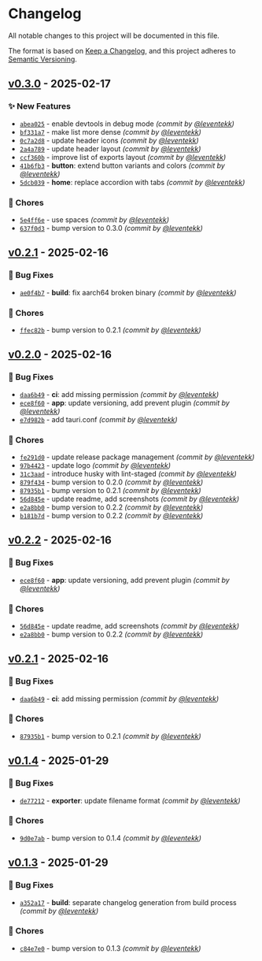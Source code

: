 # Changelog
All notable changes to this project will be documented in this file.

The format is based on [Keep a Changelog](https://keepachangelog.com/en/1.0.0/),
and this project adheres to [Semantic Versioning](https://semver.org/spec/v2.0.0.html).

## [v0.3.0] - 2025-02-17
### :sparkles: New Features
- [`abea025`](https://github.com/leventekk/orcaexport/commit/abea0254cd39cbd6f732930643373a08f99b4d2a) - enable devtools in debug mode *(commit by [@leventekk](https://github.com/leventekk))*
- [`bf331a7`](https://github.com/leventekk/orcaexport/commit/bf331a7a9ee6608cb18c6fedf86de985b1eb3cb3) - make list more dense *(commit by [@leventekk](https://github.com/leventekk))*
- [`0c7a2d8`](https://github.com/leventekk/orcaexport/commit/0c7a2d84d84bdd920acc4302dce5f752596a557e) - update header icons *(commit by [@leventekk](https://github.com/leventekk))*
- [`2a4a789`](https://github.com/leventekk/orcaexport/commit/2a4a7898b815ea5ada719f5619b1c4017bd4adaf) - update header layout *(commit by [@leventekk](https://github.com/leventekk))*
- [`ccf360b`](https://github.com/leventekk/orcaexport/commit/ccf360b87013e07c12260574b31ad0481ee666b2) - improve list of exports layout *(commit by [@leventekk](https://github.com/leventekk))*
- [`41b6fb3`](https://github.com/leventekk/orcaexport/commit/41b6fb3cb3839cf199bd63e6bc6c17ae303894a7) - **button**: extend button variants and colors *(commit by [@leventekk](https://github.com/leventekk))*
- [`5dcb039`](https://github.com/leventekk/orcaexport/commit/5dcb0394db42ffe5dc020ef8473ff86d7822d8d5) - **home**: replace accordion with tabs *(commit by [@leventekk](https://github.com/leventekk))*

### :wrench: Chores
- [`5e4ff6e`](https://github.com/leventekk/orcaexport/commit/5e4ff6e76d2392b28cf674ee96ee9ed1bf23bdf3) - use spaces *(commit by [@leventekk](https://github.com/leventekk))*
- [`637f0d3`](https://github.com/leventekk/orcaexport/commit/637f0d3c9d51220a3643aa3b0752d1012525f81c) - bump version to 0.3.0 *(commit by [@leventekk](https://github.com/leventekk))*


## [v0.2.1] - 2025-02-16
### :bug: Bug Fixes
- [`ae0f4b7`](https://github.com/leventekk/orcaexport/commit/ae0f4b75660c449092caa78528c54ac4fd2ae46c) - **build**: fix aarch64 broken binary *(commit by [@leventekk](https://github.com/leventekk))*

### :wrench: Chores
- [`ffec82b`](https://github.com/leventekk/orcaexport/commit/ffec82b11fe52144117fface755d5edbeb9ca2e7) - bump version to 0.2.1 *(commit by [@leventekk](https://github.com/leventekk))*


## [v0.2.0] - 2025-02-16
### :bug: Bug Fixes
- [`daa6b49`](https://github.com/leventekk/orcaexport/commit/daa6b49fbdca615f1249146928eb4d501c4cf657) - **ci**: add missing permission *(commit by [@leventekk](https://github.com/leventekk))*
- [`ece8f60`](https://github.com/leventekk/orcaexport/commit/ece8f60f7346d1dc004cd61e5e1a053a47197194) - **app**: update versioning, add prevent plugin *(commit by [@leventekk](https://github.com/leventekk))*
- [`e7d982b`](https://github.com/leventekk/orcaexport/commit/e7d982b0c310eceae3993f0fc5b522906685e85d) - add tauri.conf *(commit by [@leventekk](https://github.com/leventekk))*

### :wrench: Chores
- [`fe291d0`](https://github.com/leventekk/orcaexport/commit/fe291d0713f970cbcb11559b6541719be8a42a57) - update release package management *(commit by [@leventekk](https://github.com/leventekk))*
- [`97b4423`](https://github.com/leventekk/orcaexport/commit/97b4423629b5e9919fd5a1a591ea7bf818ad6374) - update logo *(commit by [@leventekk](https://github.com/leventekk))*
- [`31c3aad`](https://github.com/leventekk/orcaexport/commit/31c3aad0daf1ccb3bcb9a073d430e2d09fb76a7b) - introduce husky with lint-staged *(commit by [@leventekk](https://github.com/leventekk))*
- [`879f434`](https://github.com/leventekk/orcaexport/commit/879f43493807b316816cc892cade70d0060dbe0f) - bump version to 0.2.0 *(commit by [@leventekk](https://github.com/leventekk))*
- [`87935b1`](https://github.com/leventekk/orcaexport/commit/87935b12e5eb94d68960671417161deee8976fe9) - bump version to 0.2.1 *(commit by [@leventekk](https://github.com/leventekk))*
- [`56d845e`](https://github.com/leventekk/orcaexport/commit/56d845e6a462a5a4d0bec30c725a5afed0720f62) - update readme, add screenshots *(commit by [@leventekk](https://github.com/leventekk))*
- [`e2a8bb0`](https://github.com/leventekk/orcaexport/commit/e2a8bb0ee85bce6f0bca26fed589a03526e0ac2b) - bump version to 0.2.2 *(commit by [@leventekk](https://github.com/leventekk))*
- [`b181b7d`](https://github.com/leventekk/orcaexport/commit/b181b7df7f7a0e7a5c51b398f52d0e301ddd1a86) - bump version to 0.2.2 *(commit by [@leventekk](https://github.com/leventekk))*


## [v0.2.2] - 2025-02-16
### :bug: Bug Fixes
- [`ece8f60`](https://github.com/leventekk/orcaexport/commit/ece8f60f7346d1dc004cd61e5e1a053a47197194) - **app**: update versioning, add prevent plugin *(commit by [@leventekk](https://github.com/leventekk))*

### :wrench: Chores
- [`56d845e`](https://github.com/leventekk/orcaexport/commit/56d845e6a462a5a4d0bec30c725a5afed0720f62) - update readme, add screenshots *(commit by [@leventekk](https://github.com/leventekk))*
- [`e2a8bb0`](https://github.com/leventekk/orcaexport/commit/e2a8bb0ee85bce6f0bca26fed589a03526e0ac2b) - bump version to 0.2.2 *(commit by [@leventekk](https://github.com/leventekk))*


## [v0.2.1] - 2025-02-16
### :bug: Bug Fixes
- [`daa6b49`](https://github.com/leventekk/orcaexport/commit/daa6b49fbdca615f1249146928eb4d501c4cf657) - **ci**: add missing permission *(commit by [@leventekk](https://github.com/leventekk))*

### :wrench: Chores
- [`87935b1`](https://github.com/leventekk/orcaexport/commit/87935b12e5eb94d68960671417161deee8976fe9) - bump version to 0.2.1 *(commit by [@leventekk](https://github.com/leventekk))*


## [v0.1.4] - 2025-01-29
### :bug: Bug Fixes
- [`de77212`](https://github.com/leventekk/orcaexport/commit/de77212784dbf403e1c7733a58d75afb6b219fbf) - **exporter**: update filename format *(commit by [@leventekk](https://github.com/leventekk))*

### :wrench: Chores
- [`9d0e7ab`](https://github.com/leventekk/orcaexport/commit/9d0e7ab897e56ae831e1895d4316ef2b0f078ab8) - bump version to 0.1.4 *(commit by [@leventekk](https://github.com/leventekk))*


## [v0.1.3] - 2025-01-29
### :bug: Bug Fixes
- [`a352a17`](https://github.com/leventekk/orcaexport/commit/a352a179560697a6e3be8f8208d6de0c30e1bb63) - **build**: separate changelog generation from build process *(commit by [@leventekk](https://github.com/leventekk))*

### :wrench: Chores
- [`c84e7e0`](https://github.com/leventekk/orcaexport/commit/c84e7e06fe28ff2b410c7daaf57b92730eadd646) - bump version to 0.1.3 *(commit by [@leventekk](https://github.com/leventekk))*

[v0.1.3]: https://github.com/leventekk/orcaexport/compare/v0.1.2...v0.1.3
[v0.1.4]: https://github.com/leventekk/orcaexport/compare/v0.1.3...v0.1.4
[v0.2.1]: https://github.com/leventekk/orcaexport/compare/v0.2.0...v0.2.1
[v0.2.2]: https://github.com/leventekk/orcaexport/compare/v0.2.1...v0.2.2
[v0.2.0]: https://github.com/leventekk/orcaexport/compare/v0.1.4...v0.2.0
[v0.2.1]: https://github.com/leventekk/orcaexport/compare/v0.2.0...v0.2.1
[v0.3.0]: https://github.com/leventekk/orcaexport/compare/v0.2.1...v0.3.0
